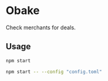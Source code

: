 # Obake

Check merchants for deals.

## Usage

```sh
npm start
```

```sh
npm start -- --config "config.toml"
```
